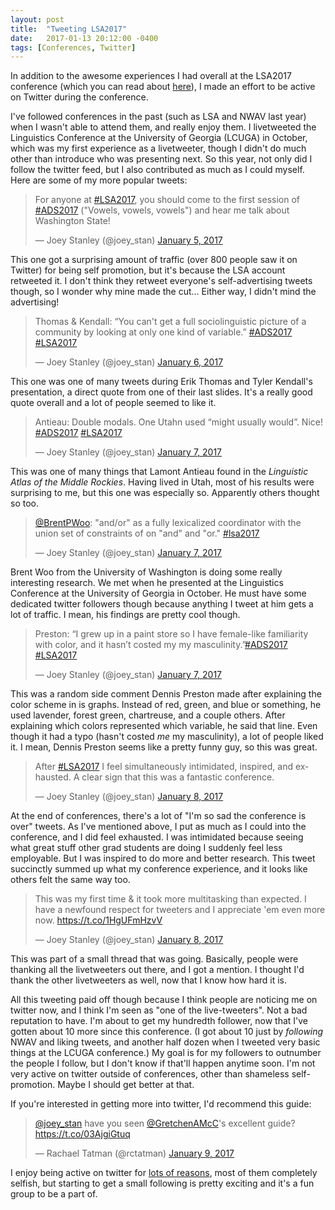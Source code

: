```yaml
---
layout: post
title:  "Tweeting LSA2017"
date:   2017-01-13 20:12:00 -0400
tags: [Conferences, Twitter]
---
```


In addition to the awesome experiences I had overall at the LSA2017 conference (which you can read about <a href="/blog/lsa2017">here</a>), I made an effort to be active on Twitter during the conference. 

I've followed conferences in the past (such as LSA and NWAV last year) when I wasn't able to attend them, and really enjoy them. I livetweeted the Linguistics Conference at the University of Georgia (LCUGA) in October, which was my first experience as a livetweeter, though I didn't do much other than introduce who was presenting next. So this year, not only did I follow the twitter feed, but I also contributed as much as I could myself. Here are some of my more popular tweets:

<blockquote class="twitter-tweet" data-lang="en"><p lang="en" dir="ltr">For anyone at <a href="https://twitter.com/hashtag/LSA2017?src=hash">#LSA2017</a>, you should come to the first session of <a href="https://twitter.com/hashtag/ADS2017?src=hash">#ADS2017</a> (&quot;Vowels, vowels, vowels&quot;) and hear me talk about Washington State!</p>&mdash; Joey Stanley (@joey_stan) <a href="https://twitter.com/joey_stan/status/817121851512160257">January 5, 2017</a></blockquote> <script async src="//platform.twitter.com/widgets.js" charset="utf-8"></script>

This one got a surprising amount of traffic (over 800 people saw it on Twitter) for being self promotion, but it's because the LSA account retweeted it. I don't think they retweet everyone's self-advertising tweets though, so I wonder why mine made the cut… Either way, I didn't mind the advertising!

<blockquote class="twitter-tweet" data-lang="en"><p lang="en" dir="ltr">Thomas &amp; Kendall: “You can&#39;t get a full sociolinguistic picture of a community by looking at only one kind of variable.” <a href="https://twitter.com/hashtag/ADS2017?src=hash">#ADS2017</a> <a href="https://twitter.com/hashtag/LSA2017?src=hash">#LSA2017</a></p>&mdash; Joey Stanley (@joey_stan) <a href="https://twitter.com/joey_stan/status/817467349540409344">January 6, 2017</a></blockquote> <script async src="//platform.twitter.com/widgets.js" charset="utf-8"></script>

This one was one of many tweets during Erik Thomas and Tyler Kendall's presentation, a direct quote from one of their last slides. It's a really good quote overall and a lot of people seemed to like it.

<blockquote class="twitter-tweet" data-conversation="none" data-lang="en"><p lang="en" dir="ltr">Antieau: Double modals. One Utahn used “might usually would”. Nice! <a href="https://twitter.com/hashtag/ADS2017?src=hash">#ADS2017</a> <a href="https://twitter.com/hashtag/LSA2017?src=hash">#LSA2017</a></p>&mdash; Joey Stanley (@joey_stan) <a href="https://twitter.com/joey_stan/status/817759261266677761">January 7, 2017</a></blockquote> <script async src="//platform.twitter.com/widgets.js" charset="utf-8"></script>

This was one of many things that Lamont Antieau found in the *Linguistic Atlas of the Middle Rockies*. Having lived in Utah, most of his results were surprising to me, but this one was especially so. Apparently others thought so too.

<blockquote class="twitter-tweet" data-lang="en"><p lang="en" dir="ltr"><a href="https://twitter.com/BrentPWoo">@BrentPWoo</a>: &quot;and/or&quot; as a fully lexicalized coordinator with the union set of constraints of on &quot;and&quot; and &quot;or.&quot; <a href="https://twitter.com/hashtag/lsa2017?src=hash">#lsa2017</a></p>&mdash; Joey Stanley (@joey_stan) <a href="https://twitter.com/joey_stan/status/817777627314405377">January 7, 2017</a></blockquote> <script async src="//platform.twitter.com/widgets.js" charset="utf-8"></script>

Brent Woo from the University of Washington is doing some really interesting research. We met when he presented at the Linguistics Conference at the University of Georgia in October. He must have some dedicated twitter followers though because anything I tweet at him gets a lot of traffic. I mean, his findings are pretty cool though. 

<blockquote class="twitter-tweet" data-conversation="none" data-lang="en"><p lang="en" dir="ltr">Preston: “I grew up in a paint store so I have female-like familiarity with color, and it hasn’t costed my my masculinity.”<a href="https://twitter.com/hashtag/ADS2017?src=hash">#ADS2017</a> <a href="https://twitter.com/hashtag/LSA2017?src=hash">#LSA2017</a></p>&mdash; Joey Stanley (@joey_stan) <a href="https://twitter.com/joey_stan/status/817834097888399360">January 7, 2017</a></blockquote> <script async src="//platform.twitter.com/widgets.js" charset="utf-8"></script>

This was a random side comment Dennis Preston made after explaining the color scheme in is graphs. Instead of red, green, and blue or something, he used lavender, forest green, chartreuse, and a couple others. After explaining which colors represented which variable, he said that line. Even though it had a typo (hasn't costed *me* my masculinity), a lot of people liked it. I mean, Dennis Preston seems like a pretty funny guy, so this was great. 

<blockquote class="twitter-tweet" data-lang="en"><p lang="en" dir="ltr">After <a href="https://twitter.com/hashtag/LSA2017?src=hash">#LSA2017</a> I feel simultaneously intimidated, inspired, and exhausted. A clear sign that this was a fantastic conference.</p>&mdash; Joey Stanley (@joey_stan) <a href="https://twitter.com/joey_stan/status/818213558123134976">January 8, 2017</a></blockquote> <script async src="//platform.twitter.com/widgets.js" charset="utf-8"></script>

At the end of conferences, there's a lot of "I'm so sad the conference is over" tweets. As I've mentioned above, I put as much as I could into the conference, and I did feel exhausted. I was intimidated because seeing what great stuff other grad students are doing I suddenly feel less employable. But I was inspired to do more and better research. This tweet succinctly summed up what my conference experience, and it looks like others felt the same way too.

<blockquote class="twitter-tweet" data-lang="en"><p lang="en" dir="ltr">This was my first time &amp; it took more multitasking than expected. I have a newfound respect for tweeters and I appreciate &#39;em even more now. <a href="https://t.co/1HgUFmHzvV">https://t.co/1HgUFmHzvV</a></p>&mdash; Joey Stanley (@joey_stan) <a href="https://twitter.com/joey_stan/status/818244412417470464">January 8, 2017</a></blockquote> <script async src="//platform.twitter.com/widgets.js" charset="utf-8"></script>

This was part of a small thread that was going. Basically, people were thanking all the livetweeters out there, and I got a mention. I thought I'd thank the other livetweeters as well, now that I know how hard it is. 

All this tweeting paid off though because I think people are noticing me on twitter now, and I think I'm seen as "one of the live-tweeters". Not a bad reputation to have. I'm about to get my hundredth follower, now that I've gotten about 10 more since this conference. (I got about 10 just by *following* NWAV and liking tweets, and another half dozen when I tweeted very basic things at the LCUGA conference.) My goal is for my followers to outnumber the people I follow, but I don't know if that'll happen anytime soon. I'm not very active on twitter outside of conferences, other than shameless self-promotion. Maybe I should get better at that.

If you're interested in getting more into twitter, I'd recommend this guide:

<blockquote class="twitter-tweet" data-lang="en"><p lang="en" dir="ltr"><a href="https://twitter.com/joey_stan">@joey_stan</a> have you seen <a href="https://twitter.com/GretchenAMcC">@GretchenAMcC</a>&#39;s excellent guide? <a href="https://t.co/03AjgiGtuq">https://t.co/03AjgiGtuq</a></p>&mdash; Rachael Tatman (@rctatman) <a href="https://twitter.com/rctatman/status/818254265974145024">January 9, 2017</a></blockquote> <script async src="//platform.twitter.com/widgets.js" charset="utf-8"></script>

I enjoy being active on twitter for <a href="/blog/the-importance-of-twitter">lots of reasons</a>, most of them completely selfish, but starting to get a small following is pretty exciting and it's a fun group to be a part of.